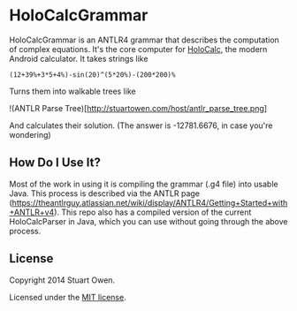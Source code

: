 # HoloCalcGrammar
HoloCalcGrammar is an ANTLR4 grammar that describes the computation of complex equations.  It's the core computer for [HoloCalc](https://play.google.com/store/apps/details?id=com.brogramming.HoloCalc), the modern Android calculator.  It takes strings like

```
(12+39%+3*5+4%)-sin(20)^(5*20%)-(200*200)%
```

Turns them into walkable trees like

!(ANTLR Parse Tree)[http://stuartowen.com/host/antlr_parse_tree.png]

And calculates their solution. (The answer is -12781.6676, in case you're wondering)


## How Do I Use It?
Most of the work in using it is compiling the grammar (.g4 file) into usable Java.  This process is described via the ANTLR page (https://theantlrguy.atlassian.net/wiki/display/ANTLR4/Getting+Started+with+ANTLR+v4).  This repo also has a compiled version of the current HoloCalcParser in Java, which you can use without going through the above process.

## License
Copyright 2014 Stuart Owen.

Licensed under the [MIT license](https://tldrlegal.com/license/mit-license).